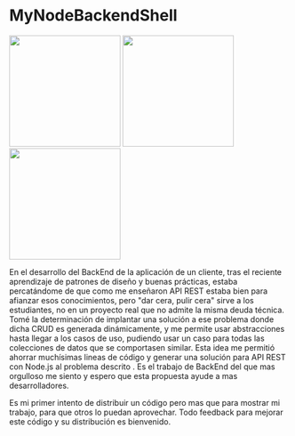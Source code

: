 # MyNodeBackendShell

<img src="https://w7.pngwing.com/pngs/956/695/png-transparent-mongodb-original-wordmark-logo-icon-thumbnail.png" width="200"/>
<img src="https://w7.pngwing.com/pngs/925/447/png-transparent-express-js-node-js-javascript-mongodb-node-js-text-trademark-logo.png" width="200"/>
<img src="https://w7.pngwing.com/pngs/452/24/png-transparent-js-logo-node-logos-and-brands-icon.png" width="200"/>

En el desarrollo del BackEnd de la aplicación de un cliente, tras el reciente aprendizaje de patrones de diseño y buenas prácticas, estaba percatándome de que como me enseñaron API REST estaba bien para afianzar esos conocimientos, pero "dar cera, pulir cera" sirve a los estudiantes, no en un proyecto real que no admite la misma deuda técnica. Tomé la determinación de implantar una solución a ese problema donde dicha CRUD es generada dinámicamente, y me permite usar abstracciones hasta llegar a los casos de uso, pudiendo usar un caso para todas las colecciones de datos que se comportasen similar. Esta idea me permitió ahorrar muchísimas lineas de código y generar una solución para API REST con Node.js al problema descrito . Es el trabajo de BackEnd del que mas orgulloso me siento y espero que esta propuesta ayude a mas desarrolladores.

Es mi primer intento de distribuir un código pero mas que para mostrar mi trabajo, para que otros lo puedan aprovechar. Todo feedback para mejorar este código y su distribución es bienvenido.
